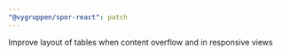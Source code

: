 ```yaml
---
"@vygruppen/spor-react": patch
---
```


Improve layout of tables when content overflow and in responsive views
